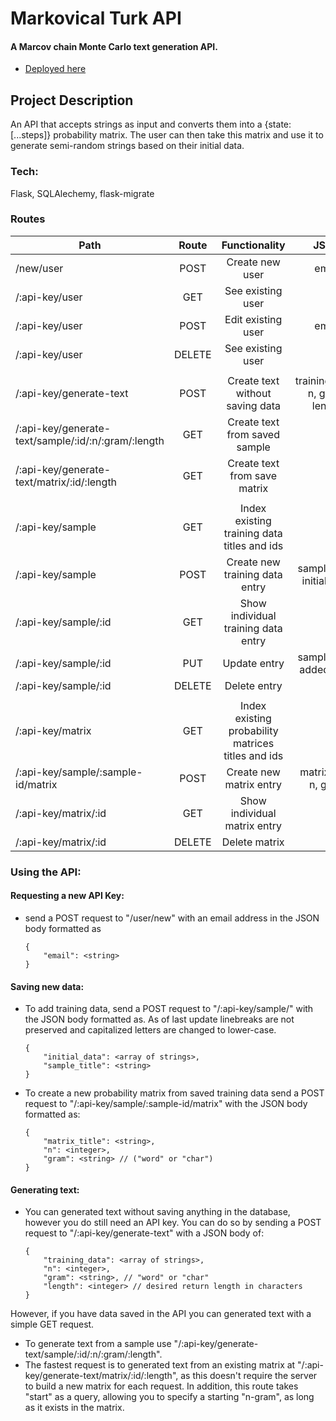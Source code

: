 # Markovical Turk API
#### A Marcov chain Monte Carlo text generation API.

- [Deployed here](https://markov-turk.herokuapp.com/)

## Project Description
An API that accepts strings as input and converts them into a {state: [...steps]} probability matrix. The user can then take this matrix and use it to generate semi-random strings based on their initial data.

### Tech:
Flask, SQLAlechemy, flask-migrate

### Routes

| Path | Route | Functionality | JSON | Queries |
| --- | :---: | :---: | :---: | :---: |
| /new/user      | POST | Create new user   | email |  |
| /:api-key/user | GET    | See existing user  | | |
| /:api-key/user | POST   | Edit existing user | email | |
| /:api-key/user | DELETE | See existing user  | | |
||||||
| /:api-key/generate-text						      | POST | Create text without saving data | training_data, n, gram, length | |
| /:api-key/generate-text/sample/:id/:n/:gram/:length | GET  | Create text from saved sample   | | |
| /:api-key/generate-text/matrix/:id/:length          | GET  | Create text from save matrix    | | start (first word) |
||||||
| /:api-key/sample     | GET    | Index existing training data titles and ids | | |
| /:api-key/sample     | POST   | Create new training data entry              | sample_title, initial_data | |
| /:api-key/sample/:id | GET    | Show individual training data entry         | | |
| /:api-key/sample/:id | PUT    | Update entry                                | sample_title, added_data | |
| /:api-key/sample/:id | DELETE | Delete entry                                | | |
||||||
| /:api-key/matrix                       | GET    | Index existing probability matrices titles and ids |                       | |
| /:api-key/sample/:sample-id/matrix     | POST   | Create new matrix entry                            | matrix_title, n, gram | |
| /:api-key/matrix/:id                   | GET    | Show individual matrix entry                       |                       | |
| /:api-key/matrix/:id                   | DELETE | Delete matrix                                      |                       | |


### Using the API:

#### Requesting a new API Key:
 - send a POST request to "/user/new" with an email address in the JSON body formatted as
    ```
    {
        "email": <string>
    }
    ```

#### Saving new data:
 - To add training data, send a POST request to "/:api-key/sample/" with the JSON body formatted as. As of last update linebreaks are not preserved and capitalized letters are changed to lower-case. 
    ```
    {
        "initial_data": <array of strings>,
        "sample_title": <string>
    }
    ```

 - To create a new probability matrix from saved training data send a POST request to "/:api-key/sample/:sample-id/matrix" with the JSON body formatted as:
    ```
    {
        "matrix_title": <string>,
        "n": <integer>,
        "gram": <string> // ("word" or "char")
    }
    ```

#### Generating text:
 - You can generated text without saving anything in the database, however you do still need an API key. You can do so by sending a POST request to "/:api-key/generate-text" with a JSON body of:
    ```
    {
        "training_data": <array of strings>,
        "n": <integer>,
        "gram": <string>, // "word" or "char"
        "length": <integer> // desired return length in characters
    }
    ```

However, if you have data saved in the API you can generated text with a simple GET request.
 - To generate text from a sample use "/:api-key/generate-text/sample/:id/:n/:gram/:length".
 - The fastest request is to generated text from an existing matrix at "/:api-key/generate-text/matrix/:id/:length", as this doesn't require the server to build a new matrix for each request. In addition, this route takes "start" as a query, allowing you to specify a starting "n-gram", as long as it exists in the matrix.

